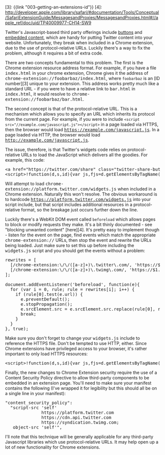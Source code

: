 [1]: https://twitter.com/about/resources/buttons#tweet
[2]: https://twitter.com/settings/widgets
[3]: {{link "003-getting-an-extensions-id"}}
[4]: http://developer.apple.com/library/safari/#documentation/Tools/Conceptual/SafariExtensionGuide/MessagesandProxies/MessagesandProxies.html#//apple_ref/doc/uid/TP40009977-CH14-SW9

Twitter's Javascript-based third party offerings include [buttons][1] and
[embedded content][2], which are handy for putting Twitter content into your
website.  Unfortunately, they break when included in a Chrome extension, due
to the use of protocol-relative URLs.  Luckily there's a way to fix the
problem, although it requires a bit of extra code.

<!--BREAK-->

There are two concepts fundamental to this problem.  The first is the
Chrome extension resource address format.  For example, if you have a
file <tt>index.html</tt> in your chrome extension, Chrome gives it the address
of <tt>chrome-extension://foobarbaz/index.html</tt>, where `foobarbaz` is
an [ID number][3] unique to your extension.  This address works pretty much
like a standard URL - if you were to have a relative link to <tt>bar.html</tt>
in <tt>index.html</tt>, it would resolve to
<tt>chrome-extension://foobarbaz/bar.html</tt>.

The second concept is that of the protocol-relative URL.  This is a
mechanism which allows you to specify an URL which inherits its protocol
from the current page.  For example, if you were to include
`<script src="//example.com/javascript.js"></script>`
in a page loaded via HTTPS, then the browser would load
<tt>https://example.com/javascript.js</tt>.  In a page loaded via HTTP,
the browser would load <tt>http://example.com/javascript.js</tt>.

The issue, therefore, is that Twitter's widgets code relies on
protocol-relative URLs to load the JavaScript which delivers all the
goodies.  For example, this code:

<pre>
&lt;a href="https://twitter.com/share" class="twitter-share-button" data-via="kurrik"&gt;Tweet&lt;/a&gt;
&lt;script&gt;!function(d,s,id){var js,fjs=d.getElementsByTagName(s)[0];if(!d.getElementById(id)){js=d.createElement(s);js.id=id;js.src="//platform.twitter.com/widgets.js";fjs.parentNode.insertBefore(js,fjs);}}(document,"script","twitter-wjs");&lt;/script&gt;
</pre>

Will attempt to load <tt>chrome-extension://platform.twitter.com/widgets.js</tt>
when included in a Chrome extension.  Naturally this won't resolve.
The obvious workaround is to hardcode
<tt>https://platform.twitter.com/widgets.js</tt> into your script include,
but that script includes additional resources in a protocol-relative
format, so the breakage just occurs further down the line.

Luckily there's a WebKit DOM event called `beforeload` which allows pages
to block or modify requests they make.  It's a bit thinly
documented - see "blocking unwanted content" [here][4].  It's
pretty easy to implement though - listen for the event on the page, find events
which match the appropriate <tt>chrome-extension://</tt> URLs, then stop
the event and rewrite the URLs being loaded.  Just make sure to set this
up before including the <tt>widgets.js</tt> script and you should get
the events without a problem:

<pre>
rewrites = [
  [/chrome-extension:\/\/([a-z]+)\.twitter\.com/, 'https://$1.twitter.com'],
  [/chrome-extension:\/\/([a-z]+)\.twimg\.com/, 'https://$1.twimg.com']
];

document.addEventListener('beforeload', function(e){
  for (var i = 0, rule; rule = rewrites[i]; i++) {
    if (rule[0].test(e.url)) {
      e.preventDefault();
      e.stopPropagation();
      e.srcElement.src = e.srcElement.src.replace(rule[0], rule[1]);
      break;
    }
  }
}, true);
</pre>

Make sure you don't forget to change your <tt>widgets.js</tt> include
to reference the HTTPS file.  Don't be tempted to use HTTP, either.
Since Chrome extensions have
privileged access to your browser, it's rather important to only
load HTTPS resources:

<pre>
&lt;script&gt;!function(d,s,id){var js,fjs=d.getElementsByTagName(s)[0];if(!d.getElementById(id)){js=d.createElement(s);js.id=id;js.src="<strong>https://</strong>platform.twitter.com/widgets.js";fjs.parentNode.insertBefore(js,fjs);}}(document,"script","twitter-wjs");&lt;/script&gt;
</pre>

Finally, the new changes to Chrome Extension security require the use of
a Content Security Policy directive to allow third-party components to
be embedded in an extension page.  You'll need to make sure your manifest
contains the following (I've wrapped it for legibility but this should all
be on a single line in your manifest):

<pre>
"content_security_policy":
  "script-src 'self'
              https://platform.twitter.com
              https://cdn.api.twitter.com
              https://syndication.twimg.com;
   object-src 'self'",
</pre>


I'll note that this technique will be generally applicable for any
third-party Javascript libraries which use protocol-relative URLs.
It may help open up a lot of new functionality for Chrome extensions.
